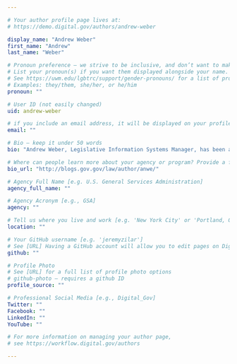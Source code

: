 ```yaml
---

# Your author profile page lives at:
# https://demo.digital.gov/authors/andrew-weber

display_name: "Andrew Weber"
first_name: "Andrew"
last_name: "Weber"

# Pronoun preference — we strive to be inclusive, and don’t want to make assumptions on a person’s first name (be it a gender-neutral name, or is one more common in languages other than English). Learn more http://www.MyPronouns.org
# List your pronoun(s) if you want them displayed alongside your name. Leave it blank and we'll use just your name.
# See https://uwm.edu/lgbtrc/support/gender-pronouns/ for a list of pronouns
# Examples: they/them, she/her, or he/him
pronoun: ""

# User ID (not easily changed)
uid: andrew-weber

# if you include an email address, it will be displayed on your profile page
email: ""

# Bio — keep it under 50 words
bio: "Andrew Weber, Legislative Information Systems Manager, has been at the Law Library of Congress since June 2004. He runs the Law Library&#39;s Twitter account and Facebook page and works to develop and implement new features for Congress.gov."

# Where can people learn more about your agency or program? Provide a full URL [e.g. 'https://www.example.gov/']
bio_url: "http://blogs.gov.gov/law/author/anwe/"

# Agency Full Name [e.g. U.S. General Services Administration]
agency_full_name: ""

# Agency Acronym [e.g., GSA]
agency: ""

# Tell us where you live and work [e.g. 'New York City' or 'Portland, OR']
location: ""

# Your GitHub username [e.g. 'jeremyzilar']
# See [URL] Having a GitHub account will allow you to edit pages on DigitalGov. The image used in your GitHub account can also be used to populate your digital.gov profile photo.
github: ""

# Profile Photo
# See [URL] for a full list of profile photo options
# github-photo — requires a github ID
profile_source: ""

# Professional Social Media [e.g., Digital_Gov]
Twitter: ""
Facebook: ""
LinkedIn: ""
YouTube: ""

# For more information on managing your author page,
# see https://workflow.digital.gov/authors

---
```

